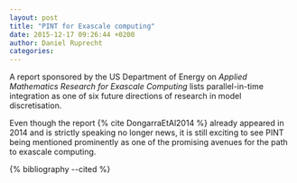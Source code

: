 ```yaml
---
layout: post
title: "PINT for Exascale computing"
date: 2015-12-17 09:26:44 +0200
author: Daniel Ruprecht
categories:
---
```

A report sponsored by the US Department of Energy on *Applied Mathematics Research for Exascale Computing* lists
parallel-in-time integration as one of six future directions of research in model discretisation.

<!--more-->

Even though the report {% cite DongarraEtAl2014 %} already appeared in 2014 and is strictly speaking no longer news, it
is still exciting to see PINT being mentioned prominently as one of the promising avenues for the path to exascale
computing.

{% bibliography --cited %}
